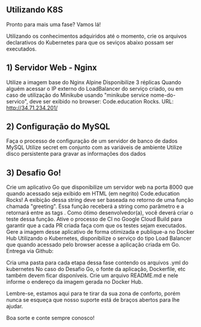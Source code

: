 ## Utilizando K8S

Pronto para mais uma fase? Vamos lá!

Utilizando os conhecimentos adquiridos até o momento, crie os arquivos declarativos do Kubernetes para que os seviços abaixo possam ser executados.

## 1) Servidor Web - Nginx
Utilize a imagem base do Nginx Alpine
Disponibilize 3 réplicas
Quando alguém acessar o IP externo do LoadBalancer do serviço criado, ou em caso de utilização do Minikube usando "minikube service nome-do-servico", deve ser exibido no browser: Code.education Rocks.
URL: <a href="http://34.71.234.201/">http://34.71.234.201/</a>

## 2) Configuração do MySQL
Faça o processo de configuração de um servidor de banco de dados MySQL
Utilize secret em conjunto com as variáveis de ambiente
Utilize disco persistente para gravar as informações dos dados

## 3) Desafio Go!
Crie um aplicativo Go que disponibilize um servidor web na porta 8000 que quando acessado seja exibido em HTML (em negrito) Code.education Rocks!
A exibição dessa string deve ser baseada no retorno de uma função chamada "greeting". Essa função receberá a string como parâmetro e a retornará entre as tags <b></b>.
Como ótimo desenvolvedor(a), você deverá criar o teste dessa função.
Ative o processo de CI no Google Cloud Build para garantir que a cada PR criada faça com que os testes sejam executados.
Gere a imagem desse aplicativo de forma otimizada e publique-a no Docker Hub
Utilizando o Kubernetes, disponibilize o serviço do tipo Load Balancer que quando acessado pelo browser acesse a aplicação criada em Go.
Entrega via Github:

Cria uma pasta para cada etapa dessa fase contendo os arquivos .yml do kubernetes
No caso do Desafio Go, o fonte da aplicação, Dockerfile, etc também devem ficar disponíveis.
Crie um arquivo README.md e nele informe o endereço da imagem gerada no Docker Hub.

Lembre-se, estamos aqui para te tirar da sua zona de conforto, porém nunca se esqueça que nosso suporte está de braços abertos para lhe ajudar.

Boa sorte e conte sempre conosco!